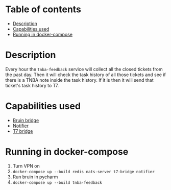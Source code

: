 # Table of contents
  * [Description](#description)
  * [Capabilities used](#capabilities-used) 
  * [Running in docker-compose](#running-in-docker-compose)

# Description
Every hour the `tnba-feedback` service will collect all the closed tickets from the past
day. Then it will check the task history of all those tickets and see if there is a TNBA note inside
the task history. If it is then it will send that ticket's task history to T7.

# Capabilities used
- [Bruin bridge](../bruin-bridge/README.md)
- [Notifier](../notifier/README.md)
- [T7 bridge](../t7-bridge/README.md)

# Running in docker-compose
1. Turn VPN on
2. `docker-compose up --build redis nats-server t7-bridge notifier`
3. Run bruin in pycharm 
4. `docker-compose up --build tnba-feedback`

